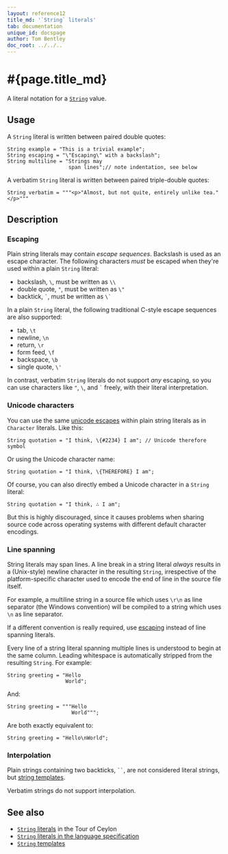 ```yaml
---
layout: reference12
title_md: '`String` literals'
tab: documentation
unique_id: docspage
author: Tom Bentley
doc_root: ../../..
---
```


# #{page.title_md}

A literal notation for a [`String`](#{site.urls.apidoc_1_1}/String.type.html) 
value.

## Usage 

A `String` literal is written between paired double quotes:

<!-- try: -->
    String example = "This is a trivial example";
    String escaping = "\"Escaping\" with a backslash";
    String multiline = "Strings may
                        span lines";// note indentation, see below
    
A verbatim `String` literal is written between paired triple-double quotes:

<!-- try: -->
    String verbatim = """<p>"Almost, but not quite, entirely unlike tea."</p>"""

## Description

### Escaping

Plain string literals may contain _escape sequences_. Backslash is used as an 
escape character. The following characters *must* be escaped when they're 
used within a plain `String` literal:

* backslash, `\`, must be written as `\\`
* double quote, `"`, must be written as `\"`
* backtick, `` ` ``, must be written as `` \` ``

In a plain `String` literal, the following traditional C-style escape sequences 
are also supported:

* tab, `\t`
* newline, `\n`
* return, `\r`
* form feed, `\f`
* backspace, `\b`
* single quote, `\'`

In contrast, verbatim `String` literals do not support *any* escaping, so you 
can use characters like `"`, `\`, and `` ` `` freely, with their literal 
interpretation.

### Unicode characters

You can use the same [unicode escapes](../character/#unicode_escapes) within 
plain string literals as in `Character` literals. Like this:

<!-- try: -->
    String quotation = "I think, \{#2234} I am"; // Unicode therefore symbol

Or using the Unicode character name:

<!-- try: -->
    String quotation = "I think, \{THEREFORE} I am";

Of course, you can also directly embed a Unicode character in a `String`
literal:

<!-- try: -->
    String quotation = "I think, ∴ I am";

But this is highly discouraged, since it causes problems when sharing source
code across operating systems with different default character encodings.

### Line spanning

String literals may span lines. A line break in a string literal _always_
results in a (Unix-style) newline character in the resulting `String`, 
irrespective of the platform-specific character used to encode the end 
of line in the source file itself. 

For example, a multiline string in a source file which uses `\r\n` as line 
separator (the Windows convention) will be compiled to a string which uses 
`\n` as line separator.

If a different convention is really required, use [escaping](#escaping) 
instead of line spanning literals.

Every line of a string literal spanning multiple lines is understood to
begin at the same column. Leading whitespace is automatically stripped
from the resulting `String`. For example:

    String greeting = "Hello
                       World";

And:

    String greeting = """Hello
                         World""";

Are both exactly equivalent to:

    String greeting = "Hello\nWorld";

### Interpolation

Plain strings containing two backticks, ` `` `, are not considered
literal strings, but [string templates](../../expression/string-template). 

Verbatim strings do not support interpolation.

## See also

* [`String` literals](#{page.doc_root}/tour/basics/#strings_and_string_interpolation) 
  in the Tour of Ceylon 
* [`String` literals in the language specification](#{site.urls.spec_current}#stringliterals)
* [`String` templates](../../expression/string-template)

